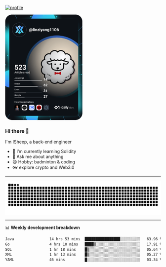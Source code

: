 [![profile](https://user-images.githubusercontent.com/54968314/208005045-e4b42f3b-833d-4242-bfcc-e764865553a2.svg)](https://www.calligrapher.ai/)

<a href="https://app.daily.dev/linziyang1106"><img src="/devcard.png" width="250" alt="ISheep's Dev Card"/></a>

### Hi there 🐏

I'm ISheep, a back-end engineer

- 🔭 I’m currently learning Solidity
- 💬 Ask me about anything
- 😄 Hobby: badminton & coding
- 👓 explore crypto and Web3.0

-------

![](https://raw.githubusercontent.com/ISheepp/ISheepp/output/github-contribution-grid-snake.svg)

-------

📊 **Weekly development breakdown**
<!--START_SECTION:waka-->

```txt
Java                14 hrs 53 mins  ████████████████░░░░░░░░░   63.96 %
Go                  4 hrs 10 mins   ████▒░░░░░░░░░░░░░░░░░░░░   17.91 %
SQL                 1 hr 18 mins    █▒░░░░░░░░░░░░░░░░░░░░░░░   05.64 %
XML                 1 hr 13 mins    █▒░░░░░░░░░░░░░░░░░░░░░░░   05.27 %
YAML                46 mins         █░░░░░░░░░░░░░░░░░░░░░░░░   03.34 %
```

<!--END_SECTION:waka-->
